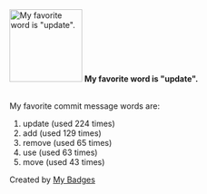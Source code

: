 <img src="https://my-badges.github.io/my-badges/favorite-word.png" alt="My favorite word is &quot;update&quot;." title="My favorite word is &quot;update&quot;." width="128">
<strong>My favorite word is &quot;update&quot;.</strong>
<br><br>

My favorite commit message words are:

1. update (used 224 times)
2. add (used 129 times)
3. remove (used 65 times)
4. use (used 63 times)
5. move (used 43 times)


Created by <a href="https://github.com/my-badges/my-badges">My Badges</a>